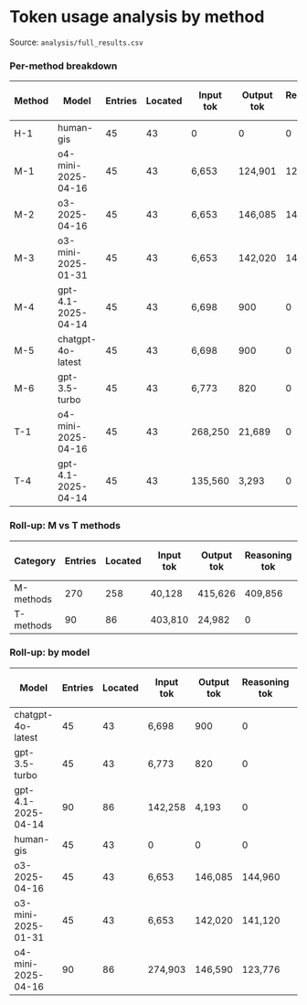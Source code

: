 # Token usage analysis by method

Source: `analysis/full_results.csv`

### Per-method breakdown

| Method | Model | Entries | Located | Input tok | Output tok | Reasoning tok | Tokens per located | Tokens/1k located |
|---|---|---|---|---|---|---|---|---|
| H-1 | human-gis | 45 | 43 | 0 | 0 | 0 | 0.00 | 0 |
| M-1 | o4-mini-2025-04-16 | 45 | 43 | 6,653 | 124,901 | 123,776 | 5,937.91 | 5,937,907 |
| M-2 | o3-2025-04-16 | 45 | 43 | 6,653 | 146,085 | 144,960 | 6,923.21 | 6,923,209 |
| M-3 | o3-mini-2025-01-31 | 45 | 43 | 6,653 | 142,020 | 141,120 | 6,739.37 | 6,739,372 |
| M-4 | gpt-4.1-2025-04-14 | 45 | 43 | 6,698 | 900 | 0 | 176.70 | 176,698 |
| M-5 | chatgpt-4o-latest | 45 | 43 | 6,698 | 900 | 0 | 176.70 | 176,698 |
| M-6 | gpt-3.5-turbo | 45 | 43 | 6,773 | 820 | 0 | 176.58 | 176,581 |
| T-1 | o4-mini-2025-04-16 | 45 | 43 | 268,250 | 21,689 | 0 | 6,742.77 | 6,742,767 |
| T-4 | gpt-4.1-2025-04-14 | 45 | 43 | 135,560 | 3,293 | 0 | 3,229.14 | 3,229,140 |

### Roll-up: M vs T methods

| Category | Entries | Located | Input tok | Output tok | Reasoning tok | Tokens per located | Tokens/1k located |
|---|---|---|---|---|---|---|---|
| M-methods | 270 | 258 | 40,128 | 415,626 | 409,856 | 3,355.08 | 3,355,078 |
| T-methods | 90 | 86 | 403,810 | 24,982 | 0 | 4,985.95 | 4,985,953 |

### Roll-up: by model

| Model | Entries | Located | Input tok | Output tok | Reasoning tok | Tokens per located | Tokens/1k located |
|---|---|---|---|---|---|---|---|
| chatgpt-4o-latest | 45 | 43 | 6,698 | 900 | 0 | 176.70 | 176,698 |
| gpt-3.5-turbo | 45 | 43 | 6,773 | 820 | 0 | 176.58 | 176,581 |
| gpt-4.1-2025-04-14 | 90 | 86 | 142,258 | 4,193 | 0 | 1,702.92 | 1,702,919 |
| human-gis | 45 | 43 | 0 | 0 | 0 | 0.00 | 0 |
| o3-2025-04-16 | 45 | 43 | 6,653 | 146,085 | 144,960 | 6,923.21 | 6,923,209 |
| o3-mini-2025-01-31 | 45 | 43 | 6,653 | 142,020 | 141,120 | 6,739.37 | 6,739,372 |
| o4-mini-2025-04-16 | 90 | 86 | 274,903 | 146,590 | 123,776 | 6,340.34 | 6,340,337 |
